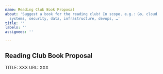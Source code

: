 ```yaml
---
name: Reading Club Book Proposal
about: 'Suggest a book for the reading club! In scope, e.g.: Go, cloud, theory, distributed
  systems, security, data, infrastructure, devops, …'
title: ''
labels: ''
assignees: ''

---
```


## Reading Club Book Proposal

TITLE: XXX
URL: XXX
